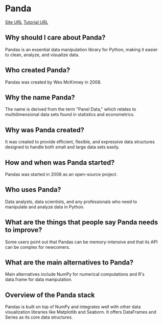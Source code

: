 # Panda

[Site URL](https://pandas.pydata.org/)
[Tutorial URL](https://pandas.pydata.org/pandas-docs/stable/getting_started/intro_tutorials/index.html)

## Why should I care about Panda?

Pandas is an essential data manipulation library for Python, making it easier to clean, analyze, and visualize data.

## Who created Panda?

Pandas was created by Wes McKinney in 2008.

## Why the name Panda?

The name is derived from the term "Panel Data," which relates to multidimensional data sets found in statistics and econometrics.

## Why was Panda created?

It was created to provide efficient, flexible, and expressive data structures designed to handle both small and large data sets easily.

## How and when was Panda started?

Pandas was started in 2008 as an open-source project.

## Who uses Panda?

Data analysts, data scientists, and any professionals who need to manipulate and analyze data in Python.

## What are the things that people say Panda needs to improve?

Some users point out that Pandas can be memory-intensive and that its API can be complex for newcomers.

## What are the main alternatives to Panda?

Main alternatives include NumPy for numerical computations and R's data.frame for data manipulation.

## Overview of the Panda stack

Pandas is built on top of NumPy and integrates well with other data visualization libraries like Matplotlib and Seaborn. It offers DataFrames and Series as its core data structures.
